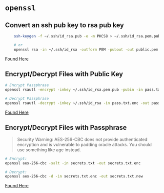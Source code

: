 # `openssl`

## Convert an ssh pub key to rsa pub key
```sh
	ssh-keygen -f ~/.ssh/id_rsa.pub -e -m PKCS8 > ~/.ssh/id_rsa.pem.pub

	# or 
	openssl rsa -in ~/.ssh/id_rsa -outform PEM -pubout -out public.pem
```
[Found Here](https://superuser.com/a/576558)

## Encrypt/Decrypt Files with Public Key
```sh
# Encrypt Passphrase
openssl rsautl -encrypt -inkey ~/.ssh/id_rsa.pem.pub -pubin -in pass.txt -out pass.txt.enc

# Decrypt Passphrase
openssl rsautl -decrypt -inkey ~/.ssh/id_rsa -in pass.txt.enc -out pass.txt
```
[Found Here](https://kulkarniamit.github.io/whatwhyhow/howto/encrypt-decrypt-file-using-rsa-public-private-keys.html)

## Encrypt/Decrypt Files with Passphrase

> Security Warning: AES-256-CBC does not provide authenticated encryption and is vulnerable to padding oracle attacks. You should use something like age instead.
```sh
# Encrypt:
openssl aes-256-cbc -salt -in secrets.txt -out secrets.txt.enc

# Decrypt:
openssl aes-256-cbc -d -in secrets.txt.enc -out secrets.txt.new
```
[Found Here](https://stackoverflow.com/a/16056298/11891816)
